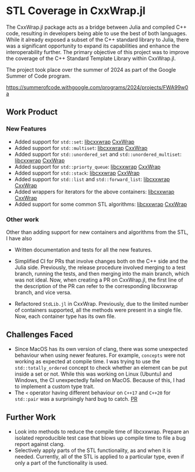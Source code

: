 # STL Coverage in CxxWrap.jl

The CxxWrap.jl package acts as a bridge between Julia and compiled C++ code, resulting in developers being able to use the best of both languages. While it already exposed a subset of the C++ standard library to Julia, there was a significant opportunity to expand its capabilities and enhance the interoperability further. The primary objective of this project was to improve the coverage of the C++ Standard Template Library within CxxWrap.jl.

The project took place over the summer of 2024 as part of the Google Summer of Code program.

https://summerofcode.withgoogle.com/programs/2024/projects/FWA99w0a

## Work Product

### New Features

- Added support for `std::set`: [libcxxwrap](https://github.com/JuliaInterop/libcxxwrap-julia/pull/154) [CxxWrap](https://github.com/JuliaInterop/CxxWrap.jl/pull/434)
- Added support for `std::multiset`: [libcxxwrap](https://github.com/JuliaInterop/libcxxwrap-julia/pull/155) [CxxWrap](https://github.com/JuliaInterop/CxxWrap.jl/pull/434)
- Added support for `std::unordered_set` and `std::unordered_multiset`: [libcxxwrap](https://github.com/JuliaInterop/libcxxwrap-julia/pull/159) [CxxWrap](https://github.com/JuliaInterop/CxxWrap.jl/pull/436)
- Added support for `std::priorty_queue`: [libcxxwrap](https://github.com/JuliaInterop/libcxxwrap-julia/pull/162) [CxxWrap](https://github.com/JuliaInterop/CxxWrap.jl/pull/441)
- Added support for `std::stack`: [libcxxwrap](https://github.com/JuliaInterop/libcxxwrap-julia/pull/164) [CxxWrap](https://github.com/JuliaInterop/CxxWrap.jl/pull/442)
- Added support for `std::list` and `std::forward_list`: [libcxxwrap](https://github.com/JuliaInterop/libcxxwrap-julia/pull/167) [CxxWrap](https://github.com/JuliaInterop/CxxWrap.jl/pull/444)
- Added wrappers for iterators for the above containers: [libcxxwrap](https://github.com/JuliaInterop/libcxxwrap-julia/pull/170) [CxxWrap](https://github.com/JuliaInterop/CxxWrap.jl/pull/448)
- Added support for some common STL algorithms: [libcxxwrap](https://github.com/JuliaInterop/libcxxwrap-julia/pull/171) [CxxWrap](https://github.com/JuliaInterop/CxxWrap.jl/pull/449)

### Other work

Other than adding support for new containers and algorithms from the STL, I have also

- Written documentation and tests for all the new features.

- Simplified CI for PRs that involve changes both on the C++ side and the Julia side. Previously, the release procedure involved merging to a test branch, running the tests, and then merging into the main branch, which was not ideal. Now, when creating a PR on CxxWrap.jl, the first line of the description of the PR can refer to the corresponding libcxxwrap branch, and vice versa.

- Refactored `StdLib.jl` in CxxWrap. Previously, due to the limited number of containers supported, all the methods were present in a single file. Now, each container type has its own file.

## Challenges Faced

- Since MacOS has its own version of clang, there was some unexpected behaviour when using newer features. For example, `concepts` were not working as expected at compile time. I was trying to use the `std::totally_ordered` concept to check whether an element can be put inside a set or not. While this was working on Linux (Ubuntu) and Windows, the CI unexpectedly failed on MacOS. Because of this, I had to implement a custom type trait.
- The `<` operator having different behaviour on `C++17` and `C++20` for `std::pair` was a surprisingly hard bug to catch. [PR](https://github.com/JuliaInterop/libcxxwrap-julia/pull/163)

## Further Work

- Look into methods to reduce the compile time of libcxxwrap. Prepare an isolated reproducible test case that blows up compile time to file a bug report against clang.
- Selectively apply parts of the STL functionality, as and when it is needed. Currently, all of the STL is applied to a particular type, even if only a part of the functionality is used.
